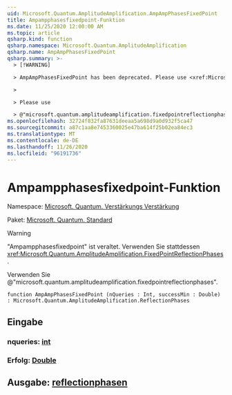 ```yaml
---
uid: Microsoft.Quantum.AmplitudeAmplification.AmpAmpPhasesFixedPoint
title: Ampampphasesfixedpoint-Funktion
ms.date: 11/25/2020 12:00:00 AM
ms.topic: article
qsharp.kind: function
qsharp.namespace: Microsoft.Quantum.AmplitudeAmplification
qsharp.name: AmpAmpPhasesFixedPoint
qsharp.summary: >-
  > [!WARNING]

  > AmpAmpPhasesFixedPoint has been deprecated. Please use <xref:Microsoft.Quantum.AmplitudeAmplification.FixedPointReflectionPhases> instead.

  >

  > Please use

  > @"microsoft.quantum.amplitudeamplification.fixedpointreflectionphases".
ms.openlocfilehash: 32724f832fa87631deeaa5a698d9a0d932f5ca47
ms.sourcegitcommit: a87c1aa8e7453360025e47ba614f25b02ea84ec3
ms.translationtype: MT
ms.contentlocale: de-DE
ms.lasthandoff: 11/26/2020
ms.locfileid: "96191736"
---
```

# <a name="ampampphasesfixedpoint-function"></a>Ampampphasesfixedpoint-Funktion

Namespace: [Microsoft. Quantum. Verstärkungs Verstärkung](xref:Microsoft.Quantum.AmplitudeAmplification)

Paket: [Microsoft. Quantum. Standard](https://nuget.org/packages/Microsoft.Quantum.Standard)


> [!WARNING]
> "Ampampphasesfixedpoint" ist veraltet. Verwenden Sie stattdessen <xref:Microsoft.Quantum.AmplitudeAmplification.FixedPointReflectionPhases>.
>
> Verwenden Sie @"microsoft.quantum.amplitudeamplification.fixedpointreflectionphases".



```qsharp
function AmpAmpPhasesFixedPoint (nQueries : Int, successMin : Double) : Microsoft.Quantum.AmplitudeAmplification.ReflectionPhases
```


## <a name="input"></a>Eingabe

### <a name="nqueries--int"></a>nqueries: [int](xref:microsoft.quantum.lang-ref.int)




### <a name="successmin--double"></a>Erfolg: [Double](xref:microsoft.quantum.lang-ref.double)





## <a name="output--reflectionphases"></a>Ausgabe: [reflectionphasen](xref:Microsoft.Quantum.AmplitudeAmplification.ReflectionPhases)

